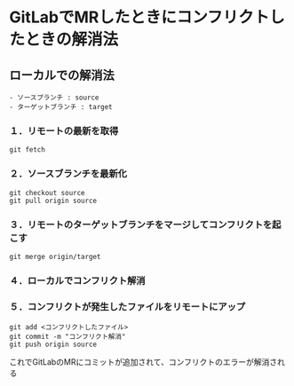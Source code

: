# GitLabでMRしたときにコンフリクトしたときの解消法

## ローカルでの解消法

```
- ソースブランチ : source
- ターゲットブランチ : target 
```

### １．リモートの最新を取得
```
git fetch
```

### ２．ソースブランチを最新化
```
git checkout source
git pull origin source
```

### ３．リモートのターゲットブランチをマージしてコンフリクトを起こす
```
git merge origin/target
```

### ４．ローカルでコンフリクト解消

### ５．コンフリクトが発生したファイルをリモートにアップ
```
git add <コンフリクトしたファイル>
git commit -m "コンフリクト解消"
git push origin source  
```

これでGitLabのMRにコミットが追加されて、コンフリクトのエラーが解消される

